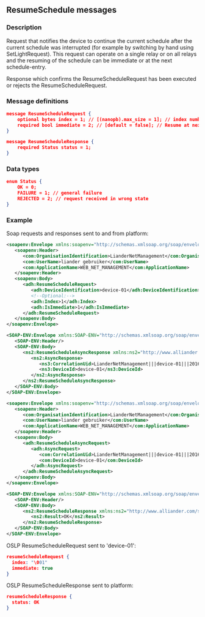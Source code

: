 ## ResumeSchedule messages

### Description

Request that notifies the device to continue the current schedule after the current schedule was interrupted (for example by switching by hand using SetLightRequest). This request can operate on a single relay or on all relays and the resuming of the schedule can be immediate or at the next schedule-entry.

Response which confirms the ResumeScheduleRequest has been executed or rejects the ResumeScheduleRequest.

### Message definitions

``` json
message ResumeScheduleRequest {
    optional bytes index = 1; // [(nanopb).max_size = 1]; // index number of connected light (DALI), none means all connected lights.
    required bool immediate = 2; // [default = false]; // Resume at next schedule item or direct
}

message ResumeScheduleResponse {
    required Status status = 1;
}
```

### Data types

``` json
enum Status {
    OK = 0;
    FAILURE = 1; // general failure
    REJECTED = 2; // request received in wrong state
}
```

### Example

Soap requests and responses sent to and from platform:
``` xml
<soapenv:Envelope xmlns:soapenv="http://schemas.xmlsoap.org/soap/envelope/" xmlns:com="http://www.alliander.com/schemas/osgp/publiclighting/2014/10" xmlns:adh="http://www.alliander.com/schemas/osgp/publiclighting/adhocmanagement/2014/10">
   <soapenv:Header>
      <com:OrganisationIdentification>LianderNetManagement</com:OrganisationIdentification>
      <com:UserName>liander gebruiker</com:UserName>
      <com:ApplicationName>WEB_NET_MANAGEMENT</com:ApplicationName>
   </soapenv:Header>
   <soapenv:Body>
      <adh:ResumeScheduleRequest>
         <adh:DeviceIdentification>device-01</adh:DeviceIdentification>
         <!--Optional:-->
         <adh:Index>1</adh:Index>
         <adh:IsImmediate>1</adh:IsImmediate>
      </adh:ResumeScheduleRequest>
   </soapenv:Body>
</soapenv:Envelope>

<SOAP-ENV:Envelope xmlns:SOAP-ENV="http://schemas.xmlsoap.org/soap/envelope/">
   <SOAP-ENV:Header/>
   <SOAP-ENV:Body>
      <ns2:ResumeScheduleAsyncResponse xmlns:ns2="http://www.alliander.com/schemas/osgp/publiclighting/adhocmanagement/2014/10" xmlns:ns3="http://www.alliander.com/schemas/osgp/common/2014/10">
         <ns2:AsyncResponse>
            <ns3:CorrelationUid>LianderNetManagement|||device-01|||20160104152159539</ns3:CorrelationUid>
            <ns3:DeviceId>device-01</ns3:DeviceId>
         </ns2:AsyncResponse>
      </ns2:ResumeScheduleAsyncResponse>
   </SOAP-ENV:Body>
</SOAP-ENV:Envelope>

<soapenv:Envelope xmlns:soapenv="http://schemas.xmlsoap.org/soap/envelope/" xmlns:com="http://www.alliander.com/schemas/osgp/common/2014/10" xmlns:adh="http://www.alliander.com/schemas/osgp/publiclighting/adhocmanagement/2014/10">
   <soapenv:Header>
      <com:OrganisationIdentification>LianderNetManagement</com:OrganisationIdentification>
      <com:UserName>liander gebruiker</com:UserName>
      <com:ApplicationName>WEB_NET_MANAGEMENT</com:ApplicationName>
   </soapenv:Header>
   <soapenv:Body>
      <adh:ResumeScheduleAsyncRequest>
         <adh:AsyncRequest>
            <com:CorrelationUid>LianderNetManagement|||device-01|||20160104152159539</com:CorrelationUid>
            <com:DeviceId>device-01</com:DeviceId>
         </adh:AsyncRequest>
      </adh:ResumeScheduleAsyncRequest>
   </soapenv:Body>
</soapenv:Envelope>

<SOAP-ENV:Envelope xmlns:SOAP-ENV="http://schemas.xmlsoap.org/soap/envelope/">
   <SOAP-ENV:Header/>
   <SOAP-ENV:Body>
      <ns2:ResumeScheduleResponse xmlns:ns2="http://www.alliander.com/schemas/osgp/publiclighting/adhocmanagement/2014/10" xmlns:ns3="http://www.alliander.com/schemas/osgp/common/2014/10">
         <ns2:Result>OK</ns2:Result>
      </ns2:ResumeScheduleResponse>
   </SOAP-ENV:Body>
</SOAP-ENV:Envelope>
```

OSLP ResumeScheduleRequest sent to 'device-01':
``` json
resumeScheduleRequest {
  index: "\001"
  immediate: true
}
```

OSLP ResumeScheduleResponse sent to platform:
``` json
resumeScheduleResponse {
  status: OK
}
```
